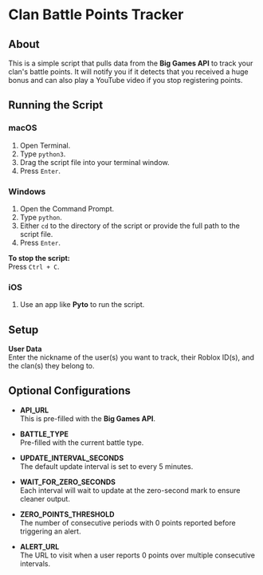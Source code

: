 # Clan Battle Points Tracker

## About

This is a simple script that pulls data from the **Big Games API** to track your clan's battle points. It will notify you if it detects that you received a huge bonus and can also play a YouTube video if you stop registering points.

## Running the Script

### macOS

1. Open Terminal.
2. Type `python3`.
3. Drag the script file into your terminal window.
4. Press `Enter`.

### Windows

1. Open the Command Prompt.
2. Type `python`.
3. Either `cd` to the directory of the script or provide the full path to the script file.
4. Press `Enter`.

**To stop the script:**  
Press `Ctrl + C`.

### iOS

1. Use an app like **Pyto** to run the script.

## Setup

**User Data**  
Enter the nickname of the user(s) you want to track, their Roblox ID(s), and the clan(s) they belong to.

## Optional Configurations

- **API_URL**  
  This is pre-filled with the **Big Games API**.

- **BATTLE_TYPE**  
  Pre-filled with the current battle type.

- **UPDATE_INTERVAL_SECONDS**  
  The default update interval is set to every 5 minutes.

- **WAIT_FOR_ZERO_SECONDS**  
  Each interval will wait to update at the zero-second mark to ensure cleaner output.

- **ZERO_POINTS_THRESHOLD**  
  The number of consecutive periods with 0 points reported before triggering an alert.

- **ALERT_URL**  
  The URL to visit when a user reports 0 points over multiple consecutive intervals.
